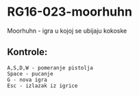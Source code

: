 # RG16-023-moorhuhn

Moorhuhn - igra u kojoj se ubijaju kokoske

## Kontrole:

    A,S,D,W - pomeranje pistolja  
    Space - pucanje  
    G - nova igra  
    Esc - izlazak iz igrice  
